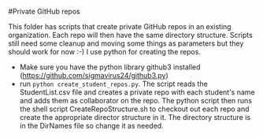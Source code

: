 #Private GitHub repos 

This folder has scripts that create private GitHub repos in an existing organization. Each repo will then have the same directory structure. Scripts still need some cleanup and moving some things as parameters but they should work for now :-) I use python for creating the repos.

- Make sure you have the python library github3 installed (https://github.com/sigmavirus24/github3.py)
- run `python create_student_repos.py`. The script reads the StudentList.csv file and creates a private repo with each student's name and adds them as collaborator on the repo. The python script then runs the shell script CreateRepoStructure.sh to checkout out each repo and create the appropriate director structure in it. The directory structure is in the DirNames file so change it as needed.
